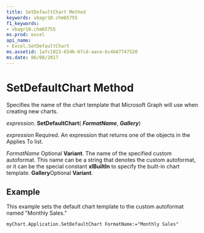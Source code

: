 ```yaml
---
title: SetDefaultChart Method
keywords: vbagr10.chm65755
f1_keywords:
- vbagr10.chm65755
ms.prod: excel
api_name:
- Excel.SetDefaultChart
ms.assetid: 1afc1023-654b-67cd-aace-bc4b87747520
ms.date: 06/08/2017
---
```



# SetDefaultChart Method

Specifies the name of the chart template that Microsoft Graph will use when creating new charts.

 _expression_. **SetDefaultChart**( **_FormatName_**,  **_Gallery_**)

 _expression_ Required. An expression that returns one of the objects in the Applies To list.

 _FormatName_ Optional **Variant**. The name of the specified custom autoformat. This name can be a string that denotes the custom autoformat, or it can be the special constant  **xlBuiltIn** to specify the built-in chart template.
 **Gallery**Optional  **Variant**.

## Example

This example sets the default chart template to the custom autoformat named "Monthly Sales."


```
myChart.Application.SetDefaultChart FormatName:="Monthly Sales"
```


